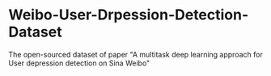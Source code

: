 # Weibo-User-Drpession-Detection-Dataset
The open-sourced dataset of paper "A multitask deep learning approach for User depression detection on Sina Weibo"
